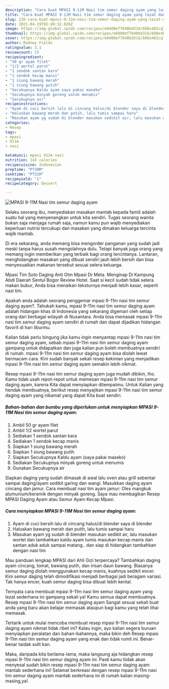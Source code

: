 ```yaml
---
description: "Cara buat MPASI 9-11M Nasi tim semur daging ayam yang lezat dan Mudah Dibuat"
title: "Cara buat MPASI 9-11M Nasi tim semur daging ayam yang lezat dan Mudah Dibuat"
slug: 226-cara-buat-mpasi-9-11m-nasi-tim-semur-daging-ayam-yang-lezat-dan-mudah-dibuat
date: 2021-04-19T02:49:32.826Z
image: https://img-global.cpcdn.com/recipes/e8400ef7640bd316/680x482cq70/mpasi-9-11m-nasi-tim-semur-daging-ayam-foto-resep-utama.jpg
thumbnail: https://img-global.cpcdn.com/recipes/e8400ef7640bd316/680x482cq70/mpasi-9-11m-nasi-tim-semur-daging-ayam-foto-resep-utama.jpg
cover: https://img-global.cpcdn.com/recipes/e8400ef7640bd316/680x482cq70/mpasi-9-11m-nasi-tim-semur-daging-ayam-foto-resep-utama.jpg
author: Rodney Fields
ratingvalue: 3.1
reviewcount: 15
recipeingredient:
- "50 gr ayam filet"
- "1/2 wortel parut"
- "1 sendok santan kara"
- "1 sendok kecap manis"
- "1 siung bawang merah"
- "1 siung bawang putih"
- "Secukupnya Kaldu ayam saya pakai maseko"
- "Secukupnya minyak goreng untuk menumis"
- "Secukupnya air"
recipeinstructions:
- "Ayam di cuci bersih lalu di cincang halus/di blender saya di blender"
- "Haluskan bawang merah dan putih, lalu tumis sampai haru"
- "Masukan ayam yg sudah di blender masukan sedikit air, lalu masukan wortel dan tambahkan kaldu ayam tumis masukan kecap manis dan santan aduk aduk sampai matang.. dan siap di hidangkan tambahkan dengan nasi tim"
categories:
- Resep
tags:
- mpasi
- 911m
- nasi

katakunci: mpasi 911m nasi 
nutrition: 143 calories
recipecuisine: Indonesian
preptime: "PT30M"
cooktime: "PT31M"
recipeyield: "1"
recipecategory: Dessert

---
```



![MPASI 9-11M Nasi tim semur daging ayam](https://img-global.cpcdn.com/recipes/e8400ef7640bd316/680x482cq70/mpasi-9-11m-nasi-tim-semur-daging-ayam-foto-resep-utama.jpg)

Selaku seorang ibu, menyediakan masakan mantab kepada famili adalah suatu hal yang menyenangkan untuk kita sendiri. Tugas seorang  wanita bukan saja menjaga rumah saja, namun kamu pun wajib menyediakan keperluan nutrisi tercukupi dan masakan yang dimakan keluarga tercinta wajib mantab.

Di era  sekarang, anda memang bisa mengorder panganan yang sudah jadi meski tanpa harus susah mengolahnya dulu. Tetapi banyak juga orang yang memang ingin memberikan yang terbaik bagi orang tercintanya. Lantaran, menghidangkan masakan yang dibuat sendiri jauh lebih bersih dan bisa menyesuaikan makanan tersebut sesuai selera keluarga. 

Mpasi Tim Soto Daging Anti Gtm Mpasi Dr Meta. Menginap Di Kampung Abdi Daerah Sentul Bogor Review Hotel. Saat si kecil sudah tidak selera makan bubur, Anda bisa menaikan teksturnya menjadi lebih kasar, seperti nasi tim.

Apakah anda adalah seorang penggemar mpasi 9-11m nasi tim semur daging ayam?. Tahukah kamu, mpasi 9-11m nasi tim semur daging ayam adalah hidangan khas di Indonesia yang sekarang digemari oleh setiap orang dari berbagai wilayah di Nusantara. Anda bisa memasak mpasi 9-11m nasi tim semur daging ayam sendiri di rumah dan dapat dijadikan hidangan favorit di hari liburmu.

Kalian tidak perlu bingung jika kamu ingin menyantap mpasi 9-11m nasi tim semur daging ayam, sebab mpasi 9-11m nasi tim semur daging ayam gampang untuk didapatkan dan juga kalian pun boleh membuatnya sendiri di rumah. mpasi 9-11m nasi tim semur daging ayam bisa diolah lewat bermacam cara. Kini sudah banyak sekali resep kekinian yang menjadikan mpasi 9-11m nasi tim semur daging ayam semakin lebih nikmat.

Resep mpasi 9-11m nasi tim semur daging ayam juga mudah dibikin, lho. Kamu tidak usah repot-repot untuk memesan mpasi 9-11m nasi tim semur daging ayam, karena Kita dapat menyiapkan ditempatmu. Untuk Kalian yang hendak membuatnya, berikut resep menyajikan mpasi 9-11m nasi tim semur daging ayam yang nikamat yang dapat Kita buat sendiri.

<!--inarticleads1-->

##### Bahan-bahan dan bumbu yang diperlukan untuk menyiapkan MPASI 9-11M Nasi tim semur daging ayam:

1. Ambil 50 gr ayam filet
1. Ambil 1/2 wortel parut
1. Sediakan 1 sendok santan kara
1. Sediakan 1 sendok kecap manis
1. Siapkan 1 siung bawang merah
1. Siapkan 1 siung bawang putih
1. Siapkan Secukupnya Kaldu ayam (saya pakai maseko)
1. Sediakan Secukupnya minyak goreng untuk menumis
1. Gunakan Secukupnya air


Siapkan daging yang sudah dimasak di awal lalu oven atau grill sebentar sampai daging/ayam sedikit garing dan wangi. Masukkan daging ayam cincang dan jamur. Cara membuat nasi tim ayam jamur: Oles mangkuk alumunium/keramik dengan minyak goreng. Saya mau membagikan Resep MPASI Daging Ayam atau Semur Ayam Kecap Mpasi. 

<!--inarticleads2-->

##### Cara menyiapkan MPASI 9-11M Nasi tim semur daging ayam:

1. Ayam di cuci bersih lalu di cincang halus/di blender saya di blender
1. Haluskan bawang merah dan putih, lalu tumis sampai haru
1. Masukan ayam yg sudah di blender masukan sedikit air, lalu masukan wortel dan tambahkan kaldu ayam tumis masukan kecap manis dan santan aduk aduk sampai matang.. dan siap di hidangkan tambahkan dengan nasi tim


Mau panduan lengkap MPASI dari Ahli Gizi terpercaya? Tambahkan daging ayam cincang, tomat, bawang putih, dan irisan daun bawang. Biasanya semur daging diolah menggunakan kecap manis, kuahnya sedikit encer. Kini semur daging telah dimodifikasi menjadi berbagai jadi beragam variasi. Tak hanya encer, kuah semur daging bisa dibuat lebih kental. 

Ternyata cara membuat mpasi 9-11m nasi tim semur daging ayam yang lezat sederhana ini gampang sekali ya! Kamu semua dapat membuatnya. Resep mpasi 9-11m nasi tim semur daging ayam Sangat sesuai sekali buat anda yang baru akan belajar memasak ataupun bagi kamu yang telah lihai memasak.

Tertarik untuk mulai mencoba membuat resep mpasi 9-11m nasi tim semur daging ayam nikmat tidak ribet ini? Kalau ingin, ayo kalian segera buruan menyiapkan peralatan dan bahan-bahannya, maka bikin deh Resep mpasi 9-11m nasi tim semur daging ayam yang enak dan tidak rumit ini. Benar-benar taidak sulit kan. 

Maka, daripada kita berlama-lama, maka langsung aja hidangkan resep mpasi 9-11m nasi tim semur daging ayam ini. Pasti kamu tiidak akan menyesal sudah bikin resep mpasi 9-11m nasi tim semur daging ayam mantab sederhana ini! Selamat berkreasi dengan resep mpasi 9-11m nasi tim semur daging ayam mantab sederhana ini di rumah kalian masing-masing,ya!.

